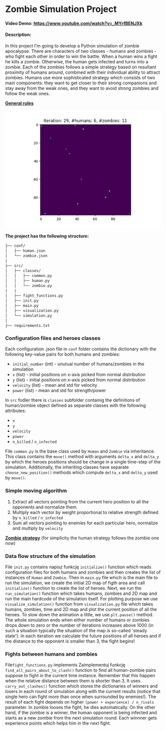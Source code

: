 # Zombie Simulation Project
#### Video Demo:  <https://www.youtube.com/watch?v=_MYrfBENJXk>
#### Description:

In this project I'm going to develop a Python simulation of zombie apocalypse. There are characters of two classes - humans and zombies - who fight each other in order to win the battle. When a human wins a fight he kills a zombie. Otherwise, the human gets infected and turns into a zombie. Each of the zombies follows a simple strategy based on resultant proximity of humans around, combined with their individual ability to attract zombies. Humans use more sophisticated strategy which consists of two main components: they want to get closer to their strong companions and stay away from the weak ones, and they want to avoid strong zombies and follow the weak ones.

[**General rules**](./general_rules.pdf)

![image](./zombie_sim.png)

**The project has the following structure:**
```
├── conf/
│   ├── human.json
│   └── zombie.json
|
├── src/
│   ├── classes/
│   │   ├── common.py
│   │   ├── human.py
│   │   └── zombie.py
|   |
│   ├── fight_functions.py
│   ├── init.py
│   ├── main.py
│   ├── visualization.py
│   └── simulation.py
|
├── requirements.txt
```

### Configuration files and heroes classes

Each configuration .json file in `conf` folder contains the dictionary with the following key-value pairs for both humans and zombies:

- `initial_number` (int) - unutual number of humans/zombies in the simulation
- `x` (list) - initial positions on x-axis picked from normal distribution
- `y` (list) - initial positions on x-axis picked from normal distribution
- `velocity` (list) - mean and std for velocity
- `power` (list) - mean and std for strength/power

In `src` fodler there is `classes` subfolder containig the definitions of human/zombie object defined as separate classes with the following attributes:

- `x`
- `y`
- `velocity`
- `power`
- `n_killed` / `n_infected`

File `common.py` is the base class used by `Human` and `Zombie` via inheritance. This class contains the `move()` method with arguments `delta_x` and `delta_y` by which the heroes positions should be change in a single time-step of the simulation. Additionally, the inheriting classes have separate `choose_new_position()` methods which compute `delta_x` and `delta_y` used by `move()`.

### Simple moving algorithm

1. Extract all vectors pointing from the current hero position to all the opponents and normalize them.
2. Multiply each vector by weight proportional to relative strength defined by `n_killed` / `n_infected`
3. Sum all vectors pointing to enemies for each particular hero, normalize and multiply by `velocity`

[**Zombie strategy**](./zombie-strategy.pdf) (for simplicity the human strategy follows the zombie one now)

### Data flow structure of the simulation

File `init.py` contains napisz funkcję `initialize()` function which reads configuration files for both humans and zombies and then creates the list of instances of `Human` and `Zombie`. Then in `main.py` file which is the main file to run the simulation, we create the initial 2D map of figth area and call `initialize()` function to create the list of heroes. Next, we run the `run_simulation()` function which takes humans, zombies and 2D map and run the main hardcode of the simulation itself. For plotting purpose we use `visualize_simulation()` function from `visualization.py` file which takes humans, zombies, time and 2D map and plot the current position of all the heroes. To slow down the animation a little, we use `plt.pause()` method. The whole simulation ends when either number of humans or zombies drops down to zero or the number of iterations increases above 1000 (in such a situation typically the situation of the map is so-called 'steady state'). In each iteration we calculate the future positions of all heroes and if the distance to the opponent is smaller than 3, the fight begins!

### Fights between humans and zombies

File`fight_functions.py` implements Zaimplementuj funkcję `find_all_pairs_about_to_clash()` function to find all human-zombie pairs suppose to fight in the current time instance. Remember that this happen when the relative distance between them is shorter than 3. It uses `carry_out_clashes()` function which stores the dictionaries of winners and losers in each round of simulation along with the current results (notice that single hero can fight more than once when surrounded by enemies!). The result of each fight depends on higher `(power + experience) / n_rivals` parameter. In zombie looses the fight, he dies automatically. On the other hand, if the zombie is a winner, the human opponent is being infected and starts as a new zombie from the next simulation round. Each winnner gets experience points which helps him in the next fight.